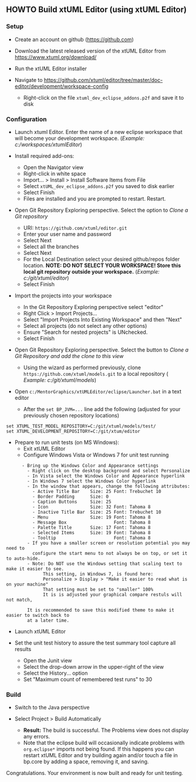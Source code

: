 HOWTO Build xtUML Editor (using xtUML Editor)
----------------------------------------------

### Setup
- Create an account on github (https://github.com)
	  
- Download the latest released version of the xtUML Editor from https://www.xtuml.org/download/

- Run the xtUML Editor installer
   
- Navigate to https://github.com/xtuml/editor/tree/master/doc-editor/development/workspace-config
  - Right-click on the file ```xtuml_dev_eclipse_addons.p2f``` and save it to disk


### Configuration
- Launch xtuml Editor.  Enter the name of a new eclipse workspace that will become your development workspace. (_Example:  c:/workspaces/xtumlEditor_)

- Install required add-ons:
  - Open the Navigator view
  - Right-click in white space
  - Import... > Install > Install Software Items from File
  - Select ```xtUML_dev_eclipse_addons.p2f``` you saved to disk earlier
  - Select Finish
  - Files are installed and you are prompted to restart. Restart.
  	  
- Open Git Repository Exploring perspective.  Select the option to _Clone a Git repository_
  - URI: ```https://github.com/xtuml/editor.git```
  - Enter your user name and password
  - Select Next
  - Select all the branches
  - Select Next
  - For the Local Destination select your desired github/repos folder location. __NOTE: DO NOT SELECT YOUR WORKSPACE!  Store this local git repository outside your workspace.__   (_Example:  c:/git/xtuml/editor_)
  - Select Finish
  
- Import the projects into your workspace
  - In the Git Repository Exploring perspective select "editor"
  - Right Click > Import Projects...
  - Select "Import Projects Into Existing Workspace" and then "Next"
  - Select all projects (do not select any other options)
  - Ensure "Search for nested projects" is UNchecked.
  - Select Finish
   
- Open Git Repository Exploring perspective.  Select the button to _Clone a Git Repository and add the clone to this view_
  - Using the wizard as performed previously, clone ```https://github.com/xtuml/models.git``` to a local repository ( _Example:  c:/git/xtuml/models_)

- Open ```c:/MentorGraphics/xtUMLEditor/eclipse/Launcher.bat``` in a text editor
  - After the ```set BP_JVM=...``` line add the following (adjusted for your previously chosen repository locations)

```
set XTUML_TEST_MODEL_REPOSITORY=C:/git/xtuml/models/test/
set XTUML_DEVELOPMENT_REPOSITORY=C:/git/xtum/editor
```

- Prepare to run unit tests (on MS Windows):
  - Exit xtUML Editor
  - Configure Windows Vista or Windows 7 for unit test running

```
      - Bring up the Windows Color and Appearance settings
        - Right click on the desktop background and select Personalize
        - In Vista select the Windows Color and Appearance hyperlink
        - In Windows 7 select the Windows Color hyperlink
        - In the window that appears, change the following attributes:
          - Active Title Bar    Size: 25 Font: Trebuchet 10
          - Border Padding      Size: 0
          - Caption Buttons     Size: 25
          - Icon                Size: 32 Font: Tahoma 8
          - Inactive Title Bar  Size: 25 Font: Trebuchet 10
          - Menu                Size: 19 Font: Tahoma 8
          - Message Box                  Font: Tahoma 8
          - Palette Title       Size: 17 Font: Tahoma 8
          - Selected Items      Size: 19 Font: Tahoma 8
          - Tooltip                      Font: Tahoma 8
        - If you have a smaller screen or resolution potential you may need to
          configure the start menu to not always be on top, or set it to auto-hide.
        - Note: Do NOT use the Windows setting that scaling text to make it easier to see. 
              This setting, in Windows 7, is found here:
              Personalize > Display > "Make it easier to read what is on your machine"
              That setting must be set to "smaller" 100%
              It is is adjusted your graphical compare restuls will not match,
              
        It is recommended to save this modified theme to make it easier to switch back to 
        at a later time.
```

  - Launch xtUML Editor

- Set the unit test history to assure the test summary tool capture all results
  - Open the Junit view
  - Select the drop-down arrow in the upper-right of the view
  - Select the History... option
  - Set "Maximum count of remembered test runs" to 30 


### Build
- Switch to the Java perspective

- Select Project > Build Automatically
  - __Result:__ The build is successful.  The Problems view does not display any errors.
  - Note that the eclipse build will occasionally indicate problems with ```org.eclipse*``` imports not being found.  If this happens you can restart xtUML Editor and try building again and/or touch a file in bp.core by adding a space, removing it, and saving.


Congratulations.  Your environment is now built and ready for unit testing.
